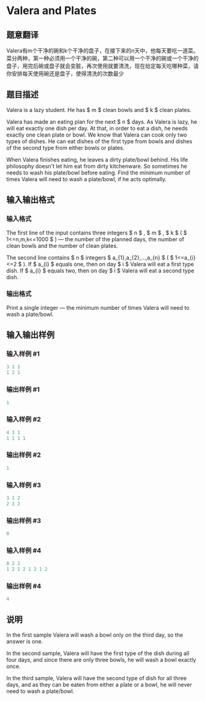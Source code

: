 # Valera and Plates

## 题意翻译

Valera有m个干净的碗和k个干净的盘子，在接下来的n天中，他每天要吃一道菜。菜分两种，第一种必须用一个干净的碗，第二种可以用一个干净的碗或一个干净的盘子，用完后碗或盘子就会变脏，再次使用就要清洗，现在给定每天吃哪种菜，请你安排每天使用碗还是盘子，使得清洗的次数最少

## 题目描述

Valera is a lazy student. He has $ m $ clean bowls and $ k $ clean plates.

Valera has made an eating plan for the next $ n $ days. As Valera is lazy, he will eat exactly one dish per day. At that, in order to eat a dish, he needs exactly one clean plate or bowl. We know that Valera can cook only two types of dishes. He can eat dishes of the first type from bowls and dishes of the second type from either bowls or plates.

When Valera finishes eating, he leaves a dirty plate/bowl behind. His life philosophy doesn't let him eat from dirty kitchenware. So sometimes he needs to wash his plate/bowl before eating. Find the minimum number of times Valera will need to wash a plate/bowl, if he acts optimally.

## 输入输出格式

### 输入格式

The first line of the input contains three integers $ n $ , $ m $ , $ k $ ( $ 1<=n,m,k<=1000 $ ) — the number of the planned days, the number of clean bowls and the number of clean plates.

The second line contains $ n $ integers $ a_{1},a_{2},...,a_{n} $ ( $ 1<=a_{i}<=2 $ ). If $ a_{i} $ equals one, then on day $ i $ Valera will eat a first type dish. If $ a_{i} $ equals two, then on day $ i $ Valera will eat a second type dish.

### 输出格式

Print a single integer — the minimum number of times Valera will need to wash a plate/bowl.

## 输入输出样例

### 输入样例 #1

```cpp
3 1 1
1 2 1

```
### 输出样例 #1

```cpp
1

```
### 输入样例 #2

```cpp
4 3 1
1 1 1 1

```
### 输出样例 #2

```cpp
1

```
### 输入样例 #3

```cpp
3 1 2
2 2 2

```
### 输出样例 #3

```cpp
0

```
### 输入样例 #4

```cpp
8 2 2
1 2 1 2 1 2 1 2

```
### 输出样例 #4

```cpp
4

```
## 说明

In the first sample Valera will wash a bowl only on the third day, so the answer is one.

In the second sample, Valera will have the first type of the dish during all four days, and since there are only three bowls, he will wash a bowl exactly once.

In the third sample, Valera will have the second type of dish for all three days, and as they can be eaten from either a plate or a bowl, he will never need to wash a plate/bowl.

